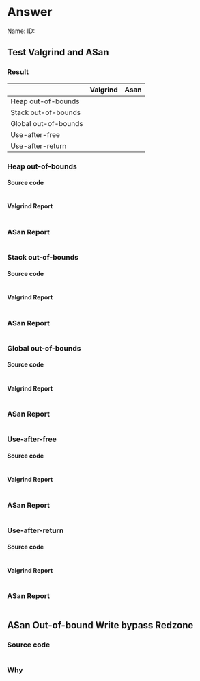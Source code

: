 # Answer

Name: 
ID: 

## Test Valgrind and ASan
### Result
|                      | Valgrind | Asan |
| -------------------- | -------- | ---- |
| Heap out-of-bounds   |          |      |
| Stack out-of-bounds  |          |      |
| Global out-of-bounds |          |      |
| Use-after-free       |          |      |
| Use-after-return     |          |      |

### Heap out-of-bounds
#### Source code
```

```
#### Valgrind Report
```

```
### ASan Report
```

```

### Stack out-of-bounds
#### Source code
```

```
#### Valgrind Report
```

```
### ASan Report
```

```

### Global out-of-bounds
#### Source code
```

```
#### Valgrind Report
```

```
### ASan Report
```

```

### Use-after-free
#### Source code
```

```
#### Valgrind Report
```

```
### ASan Report
```

```

### Use-after-return
#### Source code
```

```
#### Valgrind Report
```

```
### ASan Report
```

```

## ASan Out-of-bound Write bypass Redzone
### Source code
```

```
### Why

